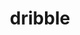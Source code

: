---
title: dribble
custom_css: blog.css
layout: landing
include_search: true
description: Everything else goes here
include_excerpts: true
include_number_of_words: true
include_categories: false
---